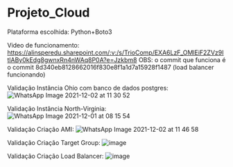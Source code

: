 # Projeto_Cloud

Plataforma escolhida: Python+Boto3 

Video de funcionamento:
https://alinsperedu.sharepoint.com/:v:/s/TrioComp/EXA6LzF_OMlEiF2ZVz9ItlABy0kEdg8gwnxRn4nWAq8P0A?e=Jzkbm8
OBS: o commit que funciona é o commit 8d340eb8128662016f830e8f1a1d7a15928f1487 (load balancer funcionando)


Validação Instância Ohio com banco de dados postgres:
![WhatsApp Image 2021-12-02 at 11 30 52](https://user-images.githubusercontent.com/49568374/144612034-05317925-95a0-410d-982b-6c6589a09fe5.jpeg)


Validação Instância North-Virginia:
![WhatsApp Image 2021-12-01 at 08 15 54](https://user-images.githubusercontent.com/49568374/144611514-ccb1bce7-c606-4d00-a8a6-3685b31cba7e.jpeg)


Validação Criação AMI:
![WhatsApp Image 2021-12-02 at 11 46 58](https://user-images.githubusercontent.com/49568374/144611567-30a60f87-c4f8-4f4c-91ba-4c7ab75578ac.jpeg)


Validação Criação Target Group:
![image](https://user-images.githubusercontent.com/49568374/144612353-c725f63a-4f81-4d96-bc66-be183291a3a7.png)


Validação Criação Load Balancer:
![image](https://user-images.githubusercontent.com/49568374/144612519-4a39be51-d4bb-4510-a208-215620746d7a.png)

